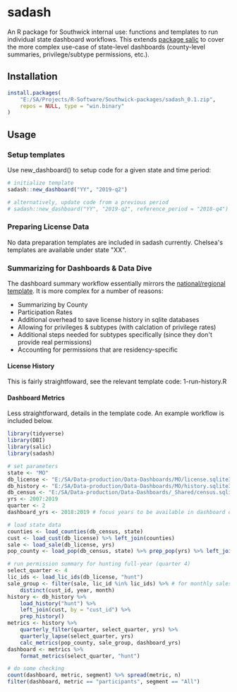 
# sadash

An R package for Southwick internal use: functions and templates to run individual state dashboard workflows. This extends [package salic](https://southwick-associates.github.io/salic/) to cover the more complex use-case of state-level dashboards (county-level summaries, privilege/subtype permissions, etc.).

## Installation

``` r
install.packages(
    "E:/SA/Projects/R-Software/Southwick-packages/sadash_0.1.zip", 
    repos = NULL, type = "win.binary"
)
```

## Usage

### Setup templates

Use new_dashboard() to setup code for a given state and time period:

``` r
# initialize template
sadash::new_dashboard("YY", "2019-q2")

# alternatively, update code from a previous period
# sadash::new_dashboard("YY", "2019-q2", reference_period = "2018-q4")
```

### Preparing License Data

No data preparation templates are included in sadash currently. Chelsea's templates are available under state "XX".

### Summarizing for Dashboards & Data Dive

The dashboard summary workflow essentially mirrors the [national/regional template](https://github.com/southwick-associates/dashboard-template). It is more complex for a number of reasons:

- Summarizing by County
- Participation Rates
- Additional overhead to save license history in sqlite databases
- Allowing for privileges & subtypes (with calclation of privilege rates)
- Additional steps needed for subtypes specifically (since they don't provide real permissions)
- Accounting for permissions that are residency-specific

#### License History

This is fairly straightfoward, see the relevant template code: 1-run-history.R

#### Dashboard Metrics

Less straightforward, details in the template code. An example workflow is included below.

``` r
library(tidyverse)
library(DBI)
library(salic)
library(sadash)

# set parameters
state <- "MO"
db_license <- "E:/SA/Data-production/Data-Dashboards/MO/license.sqlite3"
db_history <- "E:/SA/Data-production/Data-Dashboards/MO/history.sqlite3"
db_census <- "E:/SA/Data-production/Data-Dashboards/_Shared/census.sqlite3"
yrs <- 2007:2019
quarter <- 2
dashboard_yrs <- 2018:2019 # focus years to be available in dashboard dropdown menu

# load state data
counties <- load_counties(db_census, state)
cust <- load_cust(db_license) %>% left_join(counties)
sale <- load_sale(db_license, yrs)
pop_county <- load_pop(db_census, state) %>% prep_pop(yrs) %>% left_join(counties)

# run permission summary for hunting full-year (quarter 4)
select_quarter <- 4
lic_ids <- load_lic_ids(db_license, "hunt")
sale_group <- filter(sale, lic_id %in% lic_ids) %>% # for monthly sales
    distinct(cust_id, year, month)
history <- db_history %>%
    load_history("hunt") %>%
    left_join(cust, by = "cust_id") %>%
    prep_history()
metrics <- history %>%
    quarterly_filter(quarter, select_quarter, yrs) %>%
    quarterly_lapse(select_quarter, yrs)
    calc_metrics(pop_county, sale_group, dashboard_yrs)
dashboard <- metrics %>%
    format_metrics(select_quarter, "hunt")

# do some checking
count(dashboard, metric, segment) %>% spread(metric, n)
filter(dashboard, metric == "participants", segment == "All")
```
